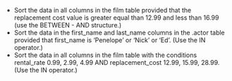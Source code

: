 - Sort the data in all columns in the film table provided that the replacement cost value is greater equal than 12.99 and less than 16.99 (use the BETWEEN - AND structure.)
- Sort the data in the first_name and last_name columns in the .actor table provided that first_name is ‘Penelope’ or ‘Nick’ or ‘Ed’. (Use the IN operator.)
- Sort the data in all columns in the film table with the conditions rental_rate 0.99, 2.99, 4.99 AND replacement_cost 12.99, 15.99, 28.99. (Use the IN operator.)